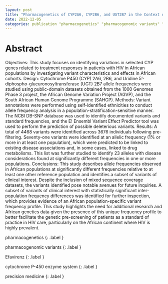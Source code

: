 ```yaml
---
layout: post
title: "Pharmacogenetics of CYP2A6, CYP2B6, and UGT2B7 in the Context of HIV Treatments in African Populations"
date: 2022-12-05
categories: publication "pharmacogenetics" "pharmacogenomic variants" "Efavirenz" "cytochrome P-450 enzyme system" "precision medicine"
---
```


# Abstract

Objectives: This study focuses on identifying variations in selected CYP genes related to treatment responses in patients with HIV in African populations by investigating variant characteristics and effects in African cohorts. Design: Cytochrome P450 (CYP) 2A6, 2B6, and Uridine 5’-diphospho-glucuronosyltransferase (UGT) 2B7 allele frequencies were studied using public-domain datasets obtained from the 1000 Genomes Phase 3 project, the African Genome Variation Project (AGVP), and the South African Human Genome Programme (SAHGP). Methods: Variant annotations were performed using self-identified ethnicities to conduct allele frequency analysis in a population-stratification-sensitive manner. The NCBI DB-SNP database was used to identify documented variants and standard frequencies, and the E! Ensembl Variant Effect Predictor tool was used to perform the prediction of possible deleterious variants. Results: A total of 4468 variants were identified across 3676 individuals following pre-filtering. Seventy-one variants were identified at an allelic frequency (1% or more in at least one population), which were predicted to be linked to existing disease associations and, in some cases, linked to drug metabolisms. This list was further studied to identify 23 alleles with disease considerations found at significantly different frequencies in one or more populations. Conclusions: This study describes allele frequencies observed in African populations at significantly different frequencies relative to at least one other reference population and identifies a subset of variants of clinical interest. Despite the inclusion of mixed sequence coverage datasets, the variants identified pose notable avenues for future inquiries. A subset of variants of clinical interest with statistically significant inter-population frequency differences was identified for further inspection, which provides evidence of an African population-specific variant frequency profile. This study highlights the need for additional research and African genetics data given the presence of this unique frequency profile to better facilitate the genetic pre-screening of patients as a standard of practice in HIV care, particularly on the African continent where HIV is highly prevalent.
<!--end sample-->

pharmacogenetics
{: .label }

pharmacogenomic variants
{: .label }

Efavirenz
{: .label }

cytochrome P-450 enzyme system
{: .label }

precision medicine
{: .label }

